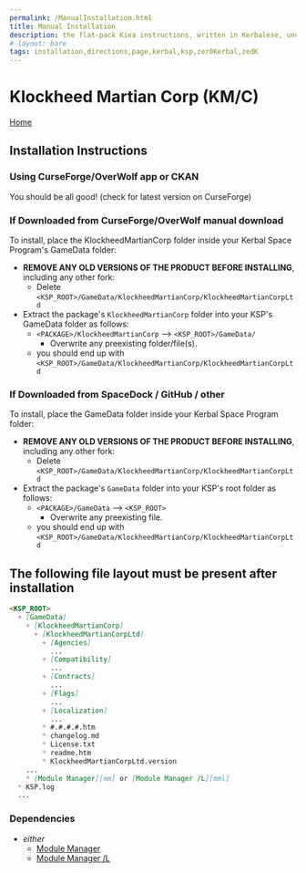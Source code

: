 ```yaml
---
permalink: /ManualInstallation.html
title: Manual Installation
description: the flat-pack Kiea instructions, written in Kerbalese, unusally present
# layout: bare
tags: installation,directions,page,kerbal,ksp,zer0Kerbal,zedK
---
```


<!-- ManualInstallation.md v1.1.7.0
Klockheed Martian Corp (KM/C)
created: 01 Oct 2019
updated: 18 Apr 2022 -->

<!-- based upon work by Lisias -->

# Klockheed Martian Corp (KM/C)

[Home](./index.md)

<BLURB>

## Installation Instructions

### Using CurseForge/OverWolf app or CKAN

You should be all good! (check for latest version on CurseForge)

### If Downloaded from CurseForge/OverWolf manual download

To install, place the KlockheedMartianCorp folder inside your Kerbal Space Program's GameData folder:

* **REMOVE ANY OLD VERSIONS OF THE PRODUCT BEFORE INSTALLING**, including any other fork:
  * Delete `<KSP_ROOT>/GameData/KlockheedMartianCorp/KlockheedMartianCorpLtd`
* Extract the package's `KlockheedMartianCorp` folder into your KSP's GameData folder as follows:
  * `<PACKAGE>/KlockheedMartianCorp` --> `<KSP_ROOT>/GameData/`
    * Overwrite any preexisting folder/file(s).
  * you should end up with `<KSP_ROOT>/GameData/KlockheedMartianCorp/KlockheedMartianCorpLtd`

### If Downloaded from SpaceDock / GitHub / other

To install, place the GameData folder inside your Kerbal Space Program folder:

* **REMOVE ANY OLD VERSIONS OF THE PRODUCT BEFORE INSTALLING**, including any other fork:
  * Delete `<KSP_ROOT>/GameData/KlockheedMartianCorp/KlockheedMartianCorpLtd`
* Extract the package's `GameData` folder into your KSP's root folder as follows:
  * `<PACKAGE>/GameData` --> `<KSP_ROOT>`
    * Overwrite any preexisting file.
  * you should end up with `<KSP_ROOT>/GameData/KlockheedMartianCorp/KlockheedMartianCorpLtd`

## The following file layout must be present after installation

```markdown
<KSP_ROOT>
  + [GameData]
    + [KlockheedMartianCorp]
      + [KlockheedMartianCorpLtd]
        + [Agencies]
          ...
        + [Compatibility]
          ...
        + [Contracts]
          ...
        + [Flags]
          ...
        + [Localization]
          ...
        * #.#.#.#.htm
        * changelog.md
        * License.txt
        * readme.htm
        * KlockheedMartianCorpLtd.version
    ...
    * [Module Manager][mm] or [Module Manager /L][mml]
  * KSP.log
  ...
```

### Dependencies

* *either*
  * [Module Manager][mm]
  * [Module Manager /L][mml]

[KM]: https://forum.kerbalspaceprogram.com/index.php?/topic/207651-* "Klockheed Martian (KM)"
[mm]: https://forum.kerbalspaceprogram.com/index.php?/topic/50533-*/ "Module Manager"
[mml]: https://github.com/net-lisias-ksp/ModuleManager "Module Manager /L"
